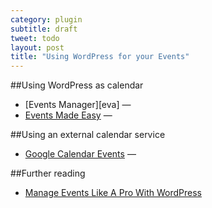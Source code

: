 ```yaml
---
category: plugin
subtitle: draft
tweet: todo
layout: post
title: "Using WordPress for your Events"
---
```


##Using WordPress as calendar

- [Events Manager][eva] &#8212; 
- [Events Made Easy][eme] &#8212; 

##Using an external calendar service

- [Google Calendar Events][gce] &#8212; 

##Further reading

- [Manage Events Like A Pro With WordPress][sma]

[eme]: http://wordpress.org/extend/plugins/events-made-easy/
[evm]: http://wordpress.org/extend/plugins/events-manager/
[gce]: http://wordpress.org/extend/plugins/google-calendar-events/
[sma]: http://wp.smashingmagazine.com/2012/04/05/manage-events-like-pro-with-wordpress/